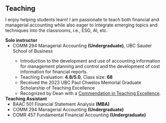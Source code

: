  
 <h2 id="teaching" style="margin: 2px 0px 0px;"> <br> 
<br> Teaching</h2>

I enjoy helping students learn! I am passionate to teach both financial and managerial accounting while also eager to integrate emerging topics and techniques into the classrooms, i.e., ESG, AI, etc. 

<h4 style="margin:0 0  0;">Solo instructor</h4>  
<ul style="margin:0 0 0;">
  <li><autocolor> COMM 294 Managerial Accounting <strong>(Undergraduate)</strong>, UBC Sauder School of Business</autocolor></li>
  <ul>
       <li>  Introduction to the development and use of accounting information for management planning and control and the development of cost information for financial reports. </li>
       <li> Teaching Evaluation: <strong>4.8/5.0</strong>, Class size: <strong>68</strong> </li>
      <li> Received the 2023 UBC Paul Chwelos Memorial Graduate Scholarship of Teaching Excellence</li>
      <li> Recognized by Dean with a <a href="assets/files/Teaching Commendation Letter - Li.pdf">Commendation in Teaching Excellence</a>. </li> 
     </ul>
</ul> 

<h4 style="margin:0 0px 0;">Teaching Assistant</h4>  
<ul style="margin:0 0 5px;">
       <li><autocolor>BAAC 501 Financial Statement Analysis <strong> (MBA)</strong></autocolor></li>
       <li><autocolor>COMM 294 Managerial Accounting <strong>(Undergraduate)</strong></autocolor></li>
       <li><autocolor>COMR 457 Fundamental Financial Accounting <strong>(Undergraduate)</strong></autocolor></li> 
</ul>
